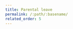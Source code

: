 ```yaml
---
title: Parental leave
permalink: /:path/:basename/
related_order: 5
---
```


<script src="/assets/js/redirect.js"></script>
